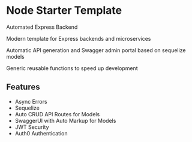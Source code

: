 # Node Starter Template

Automated Express Backend

Modern template for Express backends and microservices

Automatic API generation and Swagger admin portal based on sequelize models

Generic reusable functions to speed up development

## Features

- Async Errors
- Sequelize
- Auto CRUD API Routes for Models
- SwaggerUI with Auto Markup for Models
- JWT Security
- Auth0 Authentication
